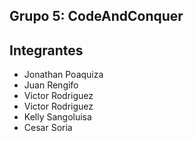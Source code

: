 ## Grupo 5: CodeAndConquer

## Integrantes
- Jonathan Poaquiza
- Juan Rengifo
- Victor Rodriguez
- Victor Rodriguez
- Kelly Sangoluisa
- Cesar Soria 